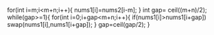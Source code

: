 for(int i=m;i<m+n;i++){
nums1[i]=nums2[i-m];
}
int gap= ceil((m+n)/2);
while(gap>=1){
for(int i=0;i+gap<m+n;i++){
if(nums1[i]>nums1[i+gap])
swap(nums1[i],nums1[i+gap]);
}
gap=ceil(gap/2);
}